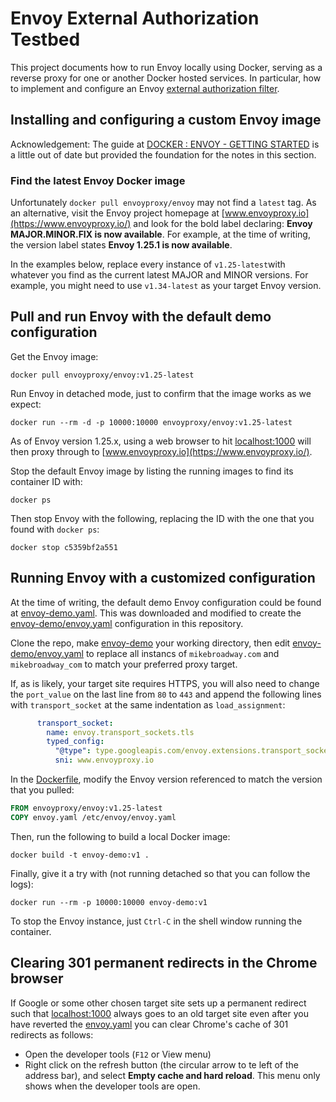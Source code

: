 # Envoy External Authorization Testbed

This project documents how to run Envoy locally using Docker, serving as a reverse proxy for one or another Docker
hosted services. In particular, how to implement and configure an Envoy [external authorization filter](https://www.envoyproxy.io/docs/envoy/latest/configuration/http/http_filters/ext_authz_filter).

## Installing and configuring a custom Envoy image

Acknowledgement: The guide at [DOCKER : ENVOY - GETTING STARTED](https://www.bogotobogo.com/DevOps/Docker/Docker-Envoy-Getting-Started.php)
is a little out of date but provided the foundation for the notes in this section.

### Find the latest Envoy Docker image

Unfortunately `docker pull envoyproxy/envoy` may not find a `latest` tag. As an alternative, visit the Envoy project 
homepage at [www.envoyproxy.io](https://www.envoyproxy.io/) and look for the bold label declaring: 
**Envoy MAJOR.MINOR.FIX is now available**. For example, at the time of writing, the version label states
**Envoy 1.25.1 is now available**. 

In the examples below, replace every instance of `v1.25-latest`with whatever you find as the current latest MAJOR and 
MINOR versions. For example, you might need to use `v1.34-latest` as your target Envoy version.

## Pull and run Envoy with the default demo configuration

Get the Envoy image:

```shell
docker pull envoyproxy/envoy:v1.25-latest
```

Run Envoy in detached mode, just to confirm that the image works as we expect:

```shell
docker run --rm -d -p 10000:10000 envoyproxy/envoy:v1.25-latest
```

As of Envoy version 1.25.x, using a web browser to hit [localhost:1000](http://localhost:10000/) will then
proxy through to [www.envoyproxy.io](https://www.envoyproxy.io/).

Stop the default Envoy image by listing the running images to find its container ID with:

```shell
docker ps
```

Then stop Envoy with the following, replacing the ID with the one that you found with `docker ps`:

```shell
docker stop c5359bf2a551
```

## Running Envoy with a customized configuration

At the time of writing, the default demo Envoy configuration could be found at [envoy-demo.yaml](https://github.com/envoyproxy/envoy/blob/main/configs/envoy-demo.yaml).
This was downloaded and modified to create the [envoy-demo/envoy.yaml](envoy-demo/envoy.yaml) configuration in this 
repository. 

Clone the repo, make [envoy-demo](envoy-demo) your working directory, then edit [envoy-demo/envoy.yaml](envoy-demo/envoy.yaml) 
to replace all instancs of `mikebroadway.com` and `mikebroadway_com` to match your preferred proxy target. 

If, as is likely, your target site requires HTTPS, you will also need to change the `port_value` on the last line 
from `80` to `443` and append the following lines with `transport_socket` at the same indentation as `load_assignment`:

```yaml
      transport_socket:
        name: envoy.transport_sockets.tls
        typed_config:
          "@type": type.googleapis.com/envoy.extensions.transport_sockets.tls.v3.UpstreamTlsContext
          sni: www.envoyproxy.io
```

In the [Dockerfile](envoy-demo/Dockerfile), modify the Envoy version referenced to match the version that you pulled:

```dockerfile
FROM envoyproxy/envoy:v1.25-latest
COPY envoy.yaml /etc/envoy/envoy.yaml
```

Then, run the following to build a local Docker image:

```shell
docker build -t envoy-demo:v1 .
```

Finally, give it a try with (not running detached so that you can follow the logs):

```shell
docker run --rm -p 10000:10000 envoy-demo:v1
```

To stop the Envoy instance, just `Ctrl-C` in the shell window running the container.

## Clearing 301 permanent redirects in the Chrome browser

If Google or some other chosen target site sets up a permanent redirect such that [localhost:1000](http://localhost:10000/)
always goes to an old target site even after you have reverted the [envoy.yaml](envoy-demo/envoy.yaml) you can clear
Chrome's cache of 301 redirects as follows:

* Open the developer tools (`F12` or View menu)
* Right click on the refresh button (the circular arrow to te left of the address bar), and select **Empty cache and
  hard reload**. This menu only shows when the developer tools are open.
